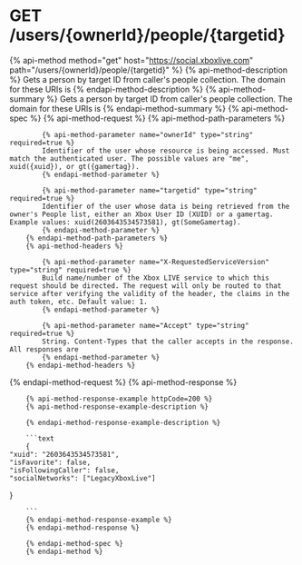 # GET /users/{ownerId}/people/{targetid}

{% api-method method="get" host="https://social.xboxlive.com" path="/users/{ownerId}/people/{targetid}" %}
        {% api-method-description %}
        Gets a person by target ID from caller's people collection. The domain for these URIs is 
        {% endapi-method-description %}
        {% api-method-summary %}
        Gets a person by target ID from caller's people collection. The domain for these URIs is 
        {% endapi-method-summary %}
        {% api-method-spec %}
        {% api-method-request %}
        {% api-method-path-parameters %}
        
            {% api-method-parameter name="ownerId" type="string" required=true %}
            Identifier of the user whose resource is being accessed. Must match the authenticated user. The possible values are "me", xuid({xuid}), or gt({gamertag}).
            {% endapi-method-parameter %}

            {% api-method-parameter name="targetid" type="string" required=true %}
            Identifier of the user whose data is being retrieved from the owner's People list, either an Xbox User ID (XUID) or a gamertag. Example values: xuid(2603643534573581), gt(SomeGamertag).
            {% endapi-method-parameter %}
        {% endapi-method-path-parameters %}
        {% api-method-headers %}
        
            {% api-method-parameter name="X-RequestedServiceVersion" type="string" required=true %}
            Build name/number of the Xbox LIVE service to which this request should be directed. The request will only be routed to that service after verifying the validity of the header, the claims in the auth token, etc. Default value: 1.
            {% endapi-method-parameter %}

            {% api-method-parameter name="Accept" type="string" required=true %}
            String. Content-Types that the caller accepts in the response. All responses are 
            {% endapi-method-parameter %}
        {% endapi-method-headers %}
{% endapi-method-request %}
        {% api-method-response %}
        
        {% api-method-response-example httpCode=200 %}
        {% api-method-response-example-description %}
        
        {% endapi-method-response-example-description %}
        
        ```text
        {
    "xuid": "2603643534573581",
    "isFavorite": false,
    "isFollowingCaller": false,
    "socialNetworks": ["LegacyXboxLive"]
}
         

        ```
        {% endapi-method-response-example %}
        {% endapi-method-response %}
        
        {% endapi-method-spec %}
        {% endapi-method %}